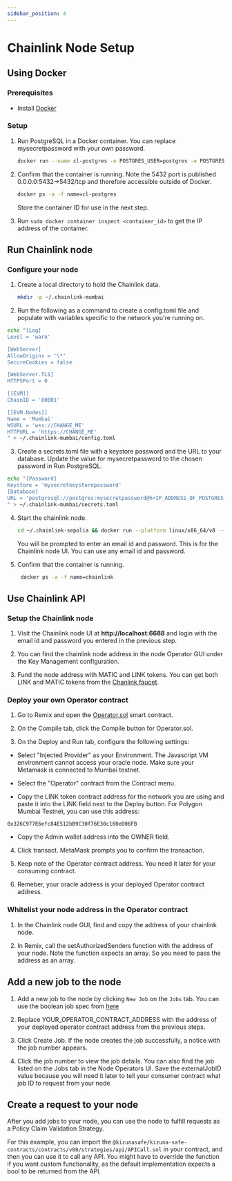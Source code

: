 ```yaml
---
sidebar_position: 4
---
```


# Chainlink Node Setup

## Using Docker

### Prerequisites

- Install [Docker](https://docs.docker.com/get-docker/)

### Setup

1. Run PostgreSQL in a Docker container. You can replace mysecretpassword with your own password.

   ```bash
   docker run --name cl-postgres -e POSTGRES_USER=postgres -e POSTGRES_PASSWORD=mysecretpassword -p 5432:5432 -d postgres
   ```

2. Confirm that the container is running. Note the 5432 port is published 0.0.0.0:5432->5432/tcp and therefore accessible outside of Docker.

   ```bash
   docker ps -a -f name=cl-postgres
   ```

   Store the container ID for use in the next step.

3. Run `sudo docker container inspect <container_id>` to get the IP address of the container.

## Run Chainlink node

### Configure your node

1. Create a local directory to hold the Chainlink data.

   ```bash
   mkdir -p ~/.chainlink-mumbai
   ```

2. Run the following as a command to create a config.toml file and populate with variables specific to the network you're running on.

```bash
echo "[Log]
Level = 'warn'

[WebServer]
AllowOrigins = '\*'
SecureCookies = false

[WebServer.TLS]
HTTPSPort = 0

[[EVM]]
ChainID = '80001'

[[EVM.Nodes]]
Name = 'Mumbai'
WSURL = 'wss://CHANGE_ME'
HTTPURL = 'https://CHANGE_ME'
" > ~/.chainlink-mumbai/config.toml
```

3. Create a secrets.toml file with a keystore password and the URL to your database. Update the value for mysecretpassword to the chosen password in Run PostgreSQL.

```bash
echo "[Password]
Keystore = 'mysecretkeystorepassword'
[Database]
URL = 'postgresql://postgres:mysecretpassword@h<IP_ADDRESS_OF_POSTGRES_CONTAINER>:5432/postgres?sslmode=disable'
" > ~/.chainlink-mumbai/secrets.toml
```

4. Start the chainlink node.

   ```bash
   cd ~/.chainlink-sepolia && docker run --platform linux/x86_64/v8 --name chainlink -v ~/.chainlink-mumbai:/chainlink -it -p 6688:6688 --add-host=host.docker.internal:host-gateway smartcontract/chainlink:2.0.0 node -config /chainlink/config.toml -secrets /chainlink/secrets.toml start
   ```

   You will be prompted to enter an email id and password. This is for the Chainlink node UI. You can use any email id and password.

5. Confirm that the container is running.

   ```bash
    docker ps -a -f name=chainlink
   ```

## Use Chainlink API

### Setup the Chainlink node

1. Visit the Chainlink node UI at **http://localhost:6688** and login with the email id and password you entered in the previous step.

2. You can find the chainlink node address in the node Operator GUI under the Key Management configuration.

3. Fund the node address with MATIC and LINK tokens. You can get both LINK and MATIC tokens from the [Chanlink faucet](https://faucets.chain.link/mumbai).

### Deploy your own Operator contract

1. Go to Remix and open the [Operator.sol](https://remix.ethereum.org/#url=https://docs.chain.link/samples/ChainlinkNodes/Operator.sol) smart contract.

2. On the Compile tab, click the Compile button for Operator.sol.

3. On the Deploy and Run tab, configure the following settings:

- Select "Injected Provider" as your Environment. The Javascript VM environment cannot access your oracle node. Make sure your Metamask is connected to Mumbai testnet. 

- Select the "Operator" contract from the Contract menu.

- Copy the LINK token contract address for the network you are using and paste it into the LINK field next to the Deploy button. For Polygon Mumbai Testnet, you can use this address:

`0x326C977E6efc84E512bB9C30f76E30c160eD06FB`

- Copy the Admin wallet address into the OWNER field.

4. Click transact. MetaMask prompts you to confirm the transaction.

5. Keep note of the Operator contract address. You need it later for your consuming contract.

6. Remeber, your oracle address is your deployed Operator contract address.

### Whitelist your node address in the Operator contract

1. In the Chainlink node GUI, find and copy the address of your chainlink node.

2. In Remix, call the setAuthorizedSenders function with the address of your node. Note the function expects an array. So you need to pass the address as an array.

## Add a new job to the node

1. Add a new job to the node by clicking `New Job` on the `Jobs` tab. You can use the boolean job spec from [here](https://docs.chain.link/chainlink-nodes/job-specs/direct-request-get-bool)

2. Replace YOUR_OPERATOR_CONTRACT_ADDRESS with the address of your deployed operator contract address from the previous steps.

3. Click Create Job. If the node creates the job successfully, a notice with the job number appears.

4. Click the job number to view the job details. You can also find the job listed on the Jobs tab in the Node Operators UI. Save the externalJobID value because you will need it later to tell your consumer contract what job ID to request from your node

## Create a request to your node

After you add jobs to your node, you can use the node to fulfill requests as a Policy Claim Validation Strategy.

For this example, you can import the `@kizunasafe/kizuna-safe-contracts/contracts/v08/strategies/api/APICall.sol` in your contract, and then you can use it to call any API. You might have to override the function if you want custom functionality, as the default implementation expects a bool to be returned from the API. 
